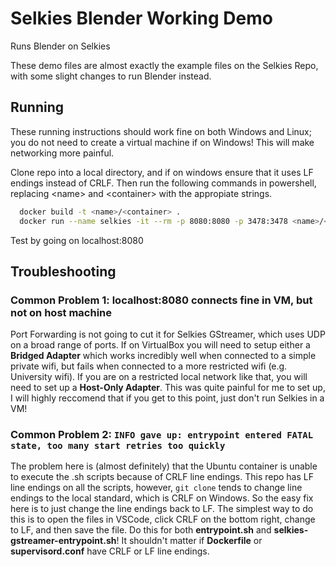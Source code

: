 
# Selkies Blender Working Demo

Runs Blender on Selkies

These demo files are almost exactly the example files on the Selkies Repo, with some slight changes to run Blender instead.


## Running

These running instructions should work fine on both Windows and Linux; you do not need to create a virtual machine if on Windows! This will make networking more painful.

Clone repo into a local directory, and if on windows ensure that it uses LF endings instead of CRLF. Then run the following commands in powershell, replacing \<name\> and \<container\> with the appropiate strings.

```bash
  docker build -t <name>/<container> .
  docker run --name selkies -it --rm -p 8080:8080 -p 3478:3478 <name>/<container>
```

Test by going on localhost:8080
## Troubleshooting

### Common Problem 1: localhost:8080 connects fine in VM, but not on host machine

Port Forwarding is not going to cut it for Selkies GStreamer, which uses UDP on a broad range of ports. If on VirtualBox you will need to setup either a **Bridged Adapter** which works incredibly well when connected to a simple private wifi, but fails when connected to a more restricted wifi (e.g. University wifi). If you are on a restricted local network like that, you will need to set up a **Host-Only Adapter**. This was quite painful for me to set up, I will highly reccomend that if you get to this point, just don't run Selkies in a VM!

### Common Problem 2: ```INFO gave up: entrypoint entered FATAL state, too many start retries too quickly```

The problem here is (almost definitely) that the Ubuntu container is unable to execute the .sh scripts because of CRLF line endings. This repo has LF line endings on all the scripts, however, ```git clone``` tends to change line endings to the local standard, which is CRLF on Windows. So the easy fix here is to just change the line endings back to LF. The simplest way to do this is to open the files in VSCode, click CRLF on the bottom right, change to LF, and then save the file. Do this for both **entrypoint.sh** and **selkies-gstreamer-entrypoint.sh**! It shouldn't matter if **Dockerfile** or **supervisord.conf** have CRLF or LF line endings. 
